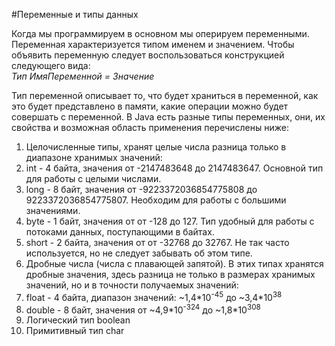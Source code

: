 #Переменные и типы данных

Когда мы программируем в основном мы оперируем переменными. Переменная характеризуется типом именем и значением.
Чтобы объявить переменную следует воспользоваться конструкцией следующего вида:  
*Тип ИмяПеременной = Значение*

Тип переменной описывает то, что будет храниться в переменной, как это будет представлено в памяти, какие операции можно будет совершать с переменной. В Java есть разные типы переменных, они, их свойства и возможная область применения перечислены ниже:

1. Целочисленные типы, хранят целые числа разница только в диапазоне хранимых значений:  
  1. int - 4 байта, значения от -2147483648 до 2147483647. Основной тип для работы с целыми числами.  
  2. long - 8 байт, значения от -9223372036854775808 до 9223372036854775807. Необходим для работы с большими значениями.
  3. byte - 1 байт, значения от от -128 до 127. Тип удобный для работы с потоками данных, поступающими в байтах.   
  4. short - 2 байта, значения от от -32768 до 32767. Не так часто используется, но не следует забывать об этом типе.
2. Дробные числа (числа с плавающей запятой). В этих типах хранятся дробные значения, здесь разница не только в размерах хранимых значений, но и в точности получаемых значений:  
  3. float - 4 байта, диапазон значений: ~1,4\*10<sup>-45</sup> до ~3,4\*10<sup>38</sup>
  4. double - 8 байт, значения от ~4,9\*10<sup>-324</sup>  до ~1,8\*10<sup>308</sup>  
5. Логический тип boolean  
4. Примитивный тип char
